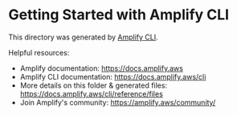 # Getting Started with Amplify CLI

This directory was generated by [Amplify CLI](https://docs.amplify.aws/cli).

Helpful resources:

- Amplify documentation: https://docs.amplify.aws
- Amplify CLI documentation: https://docs.amplify.aws/cli
- More details on this folder & generated files:
  https://docs.amplify.aws/cli/reference/files
- Join Amplify's community: https://amplify.aws/community/
